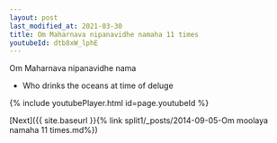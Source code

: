 ```yaml
---
layout: post
last_modified_at: 2021-03-30
title: Om Maharnava nipanavidhe namaha 11 times
youtubeId: dtb8xW_lphE
---
```

 
 
Om Maharnava nipanavidhe nama 
 
 -  Who drinks the oceans at time of deluge 
 
  
 
  
 
 
 
 
 
 


{% include youtubePlayer.html id=page.youtubeId %}
 
[Next]({{ site.baseurl }}{% link  split1/_posts/2014-09-05-Om moolaya namaha 11 times.md%})
 
